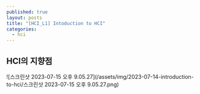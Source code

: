 ```yaml
---
published: true
layout: posts
title: "[HCI_L1] Intoduction to HCI"
categories: 
  - hci
---
```




## HCI의 지향점

![스크린샷 2023-07-15 오후 9.05.27](/assets/img/2023-07-14-introduction-to-hci/스크린샷 2023-07-15 오후 9.05.27.png)
